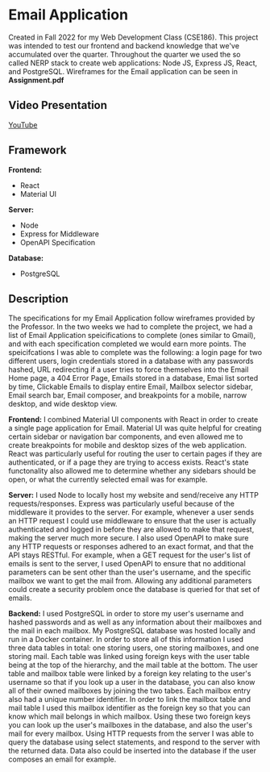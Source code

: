 # Email Application
Created in Fall 2022 for my Web Development Class (CSE186).
This project was intended to test our frontend and backend knowledge that we've accumulated over the quarter.
Throughout the quarter we used the so called NERP stack to create web applications:
Node JS,
Express JS,
React,
and PostgreSQL.
Wireframes for the Email application can be seen in **Assignment.pdf**

## Video Presentation
[YouTube](https://www.youtube.com/watch?v=Qvbr5HfewDk)

## Framework
**Frontend:**
- React
- Material UI

**Server:**
- Node
- Express for Middleware
- OpenAPI Specification

**Database:**
- PostgreSQL

## Description
The specifications for my Email Application follow wireframes provided by the Professor. In the two weeks we had to complete the project, we had a list of Email Application speicifications to complete (ones similar to Gmail), and with each specification completed we would earn more points. The speicifcations I was able to complete was the following: a login page for two different users, login credentials stored in a database with any passwords hashed, URL redirecting if a user tries to force themselves into the Email Home page, a 404 Error Page, Emails stored in a database, Emai list sorted by time, Clickable Emails to display entire Email, Mailbox selector sidebar, Email search bar, Email composer, and breakpoints for a mobile, narrow desktop, and wide desktop view.

**Frontend:**
I combined Material UI components with React in order to create a single page application for Email. Material UI was quite helpful for creating certain sidebar or navigation bar components, and even allowed me to create breakpoints for mobile and desktop sizes of the web application. React was particularly useful for routing the user to certain pages if they are authenticated, or if a page they are trying to access exists. React's state functonality also allowed me to determine whether any sidebars should be open, or what the currently selected email was for example. 

**Server:** I used Node to locally host my website and send/receive any HTTP requests/responses. Express was particularly useful because of the middleware it provides to the server. For example, whenever a user sends an HTTP request I could use middleware to ensure that the user is actually authenticated and logged in before they are allowed to make that request, making the server much more secure. I also used OpenAPI to make sure any HTTP requests or responses adhered to an exact format, and that the API stays RESTful. For example, when a GET request for the user's list of emails is sent to the server, I used OpenAPI to ensure that no additional parameters can be sent other than the user's username, and the specific mailbox we want to get the mail from. Allowing any additional parameters could create a security problem once the database is queried for that set of emails.

**Backend:** I used PostgreSQL in order to store my user's username and hashed passwords and as well as any information about their mailboxes and the mail in each mailbox. My PostgreSQL database was hosted locally and run in a Docker container. In order to store all of this information I used three data tables in total: one storing users, one storing mailboxes, and one storing mail. Each table was linked using foreign keys with the user table being at the top of the hierarchy, and the mail table at the bottom. The user table and mailbox table were linked by a foreign key relating to the user's username so that if you look up a user in the database, you can also know all of their owned mailboxes by joining the two tabes. Each mailbox entry also had a unique number identifier. In order to link the mailbox table and mail table I used this mailbox identifier as the foreign key so that you can know which mail belongs in which mailbox. Using these two foreign keys you can look up the user's mailboxes in the database, and also the user's mail for every mailbox. Using HTTP requests from the server I was able to query the database using select statements, and respond to the server with the returned data. Data also could be inserted into the database if the user composes an email for example. 
